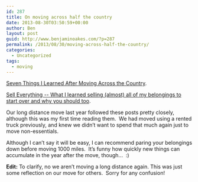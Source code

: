 ```yaml
---
id: 287
title: On moving across half the country
date: 2013-08-30T03:50:59+00:00
author: Ben
layout: post
guid: http://www.benjaminoakes.com/?p=287
permalink: /2013/08/30/moving-across-half-the-country/
categories:
  - Uncategorized
tags:
  - moving
---
```

[Seven Things I Learned After Moving Across the Country](http://lifehacker.com/seven-things-i-learned-after-moving-across-the-country-1221354282).

[Sell Everything -- What I learned selling (almost) all of my belongings to start over and why you should too](https://medium.com/what-i-learned-today/a27e01e84fac).

Our long distance move last year followed these posts pretty closely, although this was my first time reading them.  We had moved using a rented truck previously, and knew we didn&#8217;t want to spend that much again just to move non-essentials.

Although I can&#8217;t say it will be easy, I can recommend paring your belongings down before moving 1000 miles.  It&#8217;s funny how quickly new things can accumulate in the year after the move, though...  :)

**Edit:** To clarify, no we aren&#8217;t moving a long distance again. This was just some reflection on our move for others.  Sorry for any confusion!